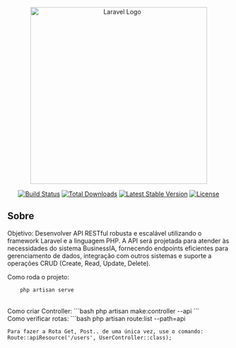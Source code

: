<p align="center"><a href="https://laravel.com" target="_blank"><img src="https://raw.githubusercontent.com/laravel/art/master/logo-lockup/5%20SVG/2%20CMYK/1%20Full%20Color/laravel-logolockup-cmyk-red.svg" width="400" alt="Laravel Logo"></a></p>

<p align="center">
<a href="https://github.com/laravel/framework/actions"><img src="https://github.com/laravel/framework/workflows/tests/badge.svg" alt="Build Status"></a>
<a href="https://packagist.org/packages/laravel/framework"><img src="https://img.shields.io/packagist/dt/laravel/framework" alt="Total Downloads"></a>
<a href="https://packagist.org/packages/laravel/framework"><img src="https://img.shields.io/packagist/v/laravel/framework" alt="Latest Stable Version"></a>
<a href="https://packagist.org/packages/laravel/framework"><img src="https://img.shields.io/packagist/l/laravel/framework" alt="License"></a>
</p>

## Sobre

Objetivo: Desenvolver API RESTful robusta e escalável utilizando o framework Laravel e a linguagem PHP. 
A API será projetada para atender às necessidades do sistema BusinessIA, fornecendo endpoints eficientes para gerenciamento de dados, integração com outros sistemas e suporte a operações CRUD (Create, Read, Update, Delete).

Como roda o projeto:
```bash
    php artisan serve
```
<br>
Como criar Controller:
```bash
    php artisan make:controller --api
```
<br>
Como verificar rotas:
```bash
    php artisan route:list --path=api

    Para fazer a Rota Get, Post.. de uma única vez, use o comando:
    Route::apiResource('/users', UserController::class);
```
